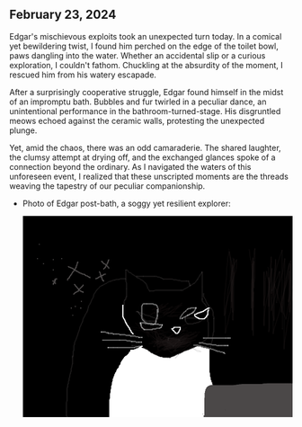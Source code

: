 ## February 23, 2024

Edgar's mischievous exploits took an unexpected turn today. In a comical yet bewildering twist, I found him perched on the edge of the toilet bowl, paws dangling into the water. Whether an accidental slip or a curious exploration, I couldn't fathom. Chuckling at the absurdity of the moment, I rescued him from his watery escapade.

After a surprisingly cooperative struggle, Edgar found himself in the midst of an impromptu bath. Bubbles and fur twirled in a peculiar dance, an unintentional performance in the bathroom-turned-stage. His disgruntled meows echoed against the ceramic walls, protesting the unexpected plunge.

Yet, amid the chaos, there was an odd camaraderie. The shared laughter, the clumsy attempt at drying off, and the exchanged glances spoke of a connection beyond the ordinary. As I navigated the waters of this unforeseen event, I realized that these unscripted moments are the threads weaving the tapestry of our peculiar companionship.

* Photo of Edgar post-bath, a soggy yet resilient explorer:

  ![Edgar Post-Bath](Drawings/drawing3.png)
